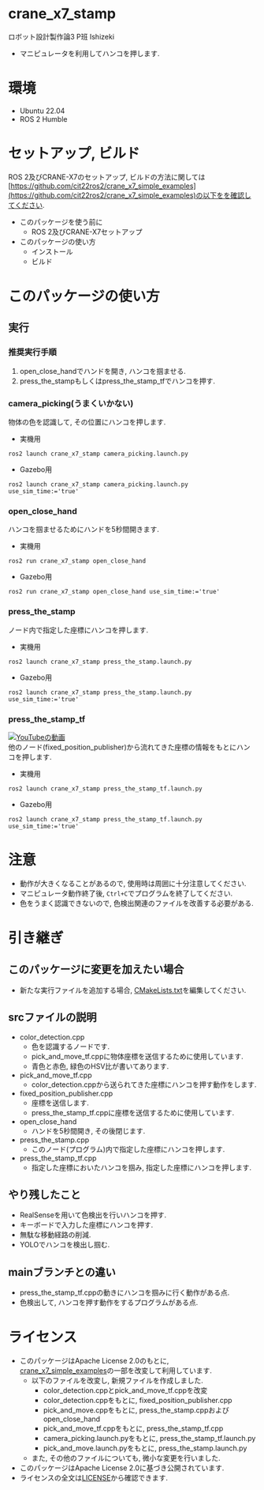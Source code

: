 # crane_x7_stamp
ロボット設計製作論3 P班 Ishizeki 
- マニピュレータを利用してハンコを押します. 

# 環境
- Ubuntu 22.04
- ROS 2 Humble

# セットアップ, ビルド

ROS 2及びCRANE-X7のセットアップ, ビルドの方法に関しては[https://github.com/cit22ros2/crane_x7_simple_examples](https://github.com/cit22ros2/crane_x7_simple_examples)の以下をを確認してください.
- このパッケージを使う前に
  - ROS 2及びCRANE-X7セットアップ
- このパッケージの使い方
  - インストール
  - ビルド

# このパッケージの使い方

## 実行

### 推奨実行手順
1. open_close_handでハンドを開き, ハンコを掴ませる.  
2. press_the_stampもしくはpress_the_stamp_tfでハンコを押す.

### camera_picking(うまくいかない)
物体の色を認識して, その位置にハンコを押します. 
- 実機用
```
ros2 launch crane_x7_stamp camera_picking.launch.py
```
- Gazebo用
```
ros2 launch crane_x7_stamp camera_picking.launch.py use_sim_time:='true'
```
### open_close_hand
ハンコを掴ませるためにハンドを5秒間開きます.
- 実機用
```
ros2 run crane_x7_stamp open_close_hand
```
- Gazebo用
```
ros2 run crane_x7_stamp open_close_hand use_sim_time:='true'
```

### press_the_stamp
ノード内で指定した座標にハンコを押します.
- 実機用
```
ros2 launch crane_x7_stamp press_the_stamp.launch.py
```
- Gazebo用
```
ros2 launch crane_x7_stamp press_the_stamp.launch.py use_sim_time:='true'
```

### press_the_stamp_tf
[![YouTubeの動画](https://img.youtube.com/vi/GrYh_InDjL0/0.jpg)](https://youtu.be/GrYh_InDjL0)  
他のノード(fixed_position_publisher)から流れてきた座標の情報をもとにハンコを押します.
- 実機用
```
ros2 launch crane_x7_stamp press_the_stamp_tf.launch.py
```

- Gazebo用
```
ros2 launch crane_x7_stamp press_the_stamp_tf.launch.py use_sim_time:='true'
```

# 注意
- 動作が大きくなることがあるので, 使用時は周囲に十分注意してください.
- マニピュレータ動作終了後, ```Ctrl+C```でプログラムを終了してください.
- 色をうまく認識できないので, 色検出関連のファイルを改善する必要がある.

# 引き継ぎ
## このパッケージに変更を加えたい場合
- 新たな実行ファイルを追加する場合, [CMakeLists.txt](https://github.com/ken222d/crane_x7_stamp/blob/main/CMakeLists.txt)を編集してください.
## srcファイルの説明
- color_detection.cpp
  - 色を認識するノードです.
  - pick_and_move_tf.cppに物体座標を送信するために使用しています. 
  - 青色と赤色, 緑色のHSV比が書いてあります.
- pick_and_move_tf.cpp
  - color_detection.cppから送られてきた座標にハンコを押す動作をします. 
- fixed_position_publisher.cpp
  - 座標を送信します.
  - press_the_stamp_tf.cppに座標を送信するために使用しています.
- open_close_hand
  - ハンドを5秒間開き, その後閉じます.
- press_the_stamp.cpp
  - このノード(プログラム)内で指定した座標にハンコを押します.
- press_the_stamp_tf.cpp
  - 指定した座標においたハンコを掴み, 指定した座標にハンコを押します.
## やり残したこと
- RealSenseを用いて色検出を行いハンコを押す.
- キーボードで入力した座標にハンコを押す.
- 無駄な移動経路の削減.
- YOLOでハンコを検出し掴む.

## mainブランチとの違い
 - press_the_stamp_tf.cppの動きにハンコを掴みに行く動作がある点. 
 - 色検出して, ハンコを押す動作をするプログラムがある点. 

# ライセンス
- このパッケージはApache License 2.0のもとに, [crane_x7_simple_examples](https://github.com/cit22ros2/crane_x7_simple_examples)の一部を改変して利用しています.
  - 以下のファイルを改変し, 新規ファイルを作成しました.
    - color_detection.cppとpick_and_move_tf.cppを改変
    - color_detection.cppをもとに, fixed_position_publisher.cpp
    - pick_and_move.cppをもとに, press_the_stamp.cppおよびopen_close_hand
    - pick_and_move_tf.cppをもとに, press_the_stamp_tf.cpp
    - camera_picking.launch.pyをもとに, press_the_stamp_tf.launch.py
    - pick_and_move.launch.pyをもとに, press_the_stamp.launch.py
  - また, その他のファイルについても, 微小な変更を行いました.
- このパッケージはApache License 2.0に基づき公開されています.  
- ライセンスの全文は[LICENSE](https://github.com/ken222d/crane_x7_stamp/blob/main/LICENSE)から確認できます.
